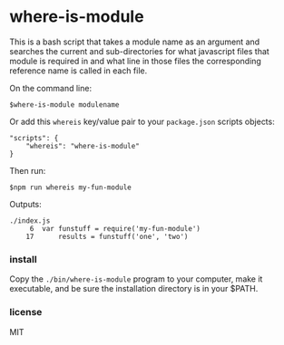 # where-is-module

This is a bash script that takes a module name as an argument and searches the current and
sub-directories for what javascript files that module is required in and what line in those 
files the corresponding reference name is called in each file.

On the command line:
```
$where-is-module modulename
```

Or add this `whereis` key/value pair to your `package.json` scripts objects:
```
"scripts": {
    "whereis": "where-is-module"
}
```

Then run:
```
$npm run whereis my-fun-module
```

Outputs:
```
./index.js
     6  var funstuff = require('my-fun-module')
    17      results = funstuff('one', 'two')
```

### install

Copy the `./bin/where-is-module` program to your computer, make it executable, and be sure the
installation directory is in your $PATH.

### license

MIT
